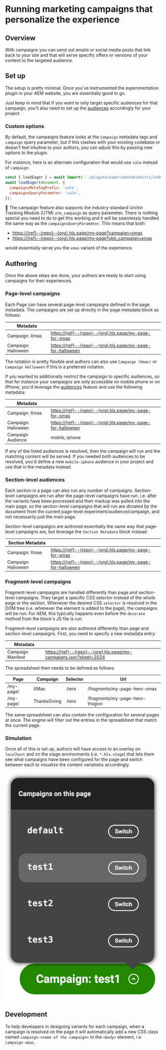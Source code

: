 # Running marketing campaigns that personalize the experience

## Overview

With campaigns you can send out emails or social media posts that link back to your site and that will serve specific offers or versions of your content to the targeted audience.

## Set up

The setup is pretty minimal. Once you've instrumented the experimentation plugin in your AEM website, you are essentially good to go.

Just keep in mind that if you want to only target specific audiences for that campaign, you'll also need to set up the [audiences](Audiences) accordingly for your project.

### Custom options

By default, the campaigns feature looks at the `Campaign` metadata tags and `campaign` query parameter, but if this clashes with your existing codebase or doesn't feel intuitive to your authors, you can adjust this by passing new options to the plugin.

For instance, here is an alternate configuration that would use `sale` instead of `campaign`:
```js
const { loadEager } = await import('../plugins/experimentation/src/index.js');
await loadEager(document, {
  campaignsMetaTagPrefix: 'sale',
  campaignsQueryParameter: 'sale',
});
```

:mega: The campaign feature also supports the industry-standard Urchin Tracking Module (UTM) `utm_campaign` as query parameter. There is nothing special you need to do to get this working and it will be seamlessly handled the same way as the `campaignsQueryParameter`. This means that both:

- [https://{ref}--{repo}--{org}.hlx.page/my-page?campaign=xmas]()
- [https://{ref}--{repo}--{org}.hlx.page/my-page?utm_campaign=xmas]()

would essentially serve you the `xmas` variant of the experience.

## Authoring

Once the above steps are done, your authors are ready to start using campaigns for their experiences.

### Page-level campaigns

Each Page can have several page-level campaigns defined in the page metadata.
The campaigns are set up directly in the page metadata block as follows:

| Metadata            |                                                                 |
|---------------------|-----------------------------------------------------------------|
| Campaign: Xmas      | [https://{ref}--{repo}--{org}.hlx.page/my-page-for-xmas]()      |
| Campaign: Halloween | [https://{ref}--{repo}--{org}.hlx.page/my-page-for-halloween]() |

The notation is pretty flexible and authors can also use `Campaign (Xmas)` or `Campaign Halloween` if this is a preferred notation.

If you wanted to additionally restrict the campaign to specific audiences, so that for instance your campaigns are only accessible on mobile phone or on iPhone, you'd leverage the [audiences](Audiences) feature and use the following metadata:

| Metadata            |                                                                 |
|---------------------|-----------------------------------------------------------------|
| Campaign: Xmas      | [https://{ref}--{repo}--{org}.hlx.page/my-page-for-xmas]()      |
| Campaign: Halloween | [https://{ref}--{repo}--{org}.hlx.page/my-page-for-halloween]() |
| Campaign Audience   | mobile, iphone                                                  |

If any of the listed audiences is resolved, then the campaign will run and the matching content will be served.
If you needed both audiences to be resolved, you'd define a new `mobile-iphone` audience in your project and use that in the metadata instead.

### Section-level audiences

Each section in a page can also run any number of campaigns. Section-level campaigns are run after the page-level campaigns have run, i.e. after the variants have been processed and their markup was pulled into the main page, so the section-level campaigns that will run are dictated by the document from the current page-level experiment/audience/campaign, and not necessarily just the main page.

Section-level campaigns are authored essentially the same way that page-level campaigns are, but leverage the `Section Metadata` block instead:

| Section Metadata    |                                                                 |
|---------------------|-----------------------------------------------------------------|
| Campaign: Xmas      | [https://{ref}--{repo}--{org}.hlx.page/my-page-for-xmas]()      |
| Campaign: Halloween | [https://{ref}--{repo}--{org}.hlx.page/my-page-for-halloween]() |

### Fragment-level campaigns

Fragment-level campaigns are handled differently than page and section-level campaigns. They target a specific CSS selector instead of the whole page or the section. Whenever the desired CSS `selector` is resolved in the DOM tree (i.e. whenever the element is added to the page), the campaigns will be run. For AEM, this typically happens even before the `decorate` method from the block's JS file is run.

Fragment-level campaigns are also authored differently than page and section-level campaigns. First, you need to specify a new metadata entry:

| Metadata          |                                                                        |
|-------------------|------------------------------------------------------------------------|
| Campaign Manifest | [https://{ref}--{repo}--{org}.hlx.page/my-campaigns.json?sheet=2024]() |

The spreadsheet then needs to be defined as follows:

| Page      | Campaign     | Selector | Url                             |
|-----------|--------------|----------|---------------------------------|
| /my-page/ | XMas         | .hero    | /fragments/my-page-hero-xmas    |
| /my-page/ | ThanksGiving | .hero    | /fragments/my-page-hero-thxgivn |

The same spreadsheet can also contain the configuration for several pages at once. The engine will filter out the entries in the spreadsheet that match the current page.

### Simulation

Once all of this is set up, authors will have access to an overlay on `localhost` and on the stage environments (i.e. `*.hlx.stage`) that lets them see what campaigns have been configured for the page and switch between each to visualize the content variations accordingly.

![audience overlay](./images/campaigns-overlay.png)

## Development

To help developers in designing variants for each campaign, when a campaign is resolved on the page it will automatically add a new CSS class named `campaign-<name of the campaign>` to the `<body>` element, i.e. `campaign-xmas`.
